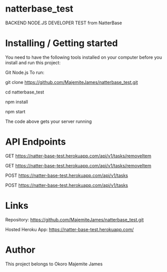 # natterbase_test
BACKEND NODE.JS DEVELOPER TEST from NatterBase

# Installing / Getting started
You need to have the following tools installed on your computer before you install and run this project:

Git
Node.js
To run:

git clone https://github.com/MajemiteJames/natterbase_test.git

cd natterbase_test

npm install

npm start

The code above gets your server running

# API Endpoints
GET https://natter-base-test.herokuapp.com/api/v1/tasks/removeItem

GET https://natter-base-test.herokuapp.com/api/v1/tasks/removeItem

POST https://natter-base-test.herokuapp.com/api/v1/tasks

POST https://natter-base-test.herokuapp.com/api/v1/tasks

# Links
Repository: https://github.com/MajemiteJames/natterbase_test.git

Hosted Heroku App: https://natter-base-test.herokuapp.com/


# Author
This project belongs to Okoro Majemite James
